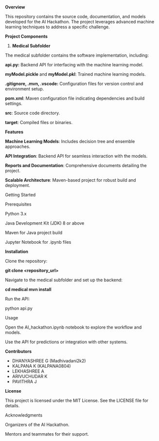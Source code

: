 **Overview**

This repository contains the source code, documentation, and models developed for the AI Hackathon. The project leverages advanced machine learning techniques to address a specific challenge.

**Project Components**

1. **Medical Subfolder**

The medical subfolder contains the software implementation, including:

**api.py:** Backend API for interfacing with the machine learning model.

**myModel.pickle** and **myModel.pkl**: Trained machine learning models.

**.gitignore, .mvn, .vscode:** Configuration files for version control and environment setup.

**pom.xml**: Maven configuration file indicating dependencies and build settings.

**src**: Source code directory.

**target**: Compiled files or binaries.

**Features**

**Machine Learning Models**: Includes decision tree and ensemble approaches.

**API Integration**: Backend API for seamless interaction with the models.

**Reports and Documentation**: Comprehensive documents detailing the project.

**Scalable Architecture**: Maven-based project for robust build and deployment.

Getting Started

Prerequisites

Python 3.x

Java Development Kit (JDK) 8 or above

Maven for Java project build

Jupyter Notebook for .ipynb files

**Installation**

Clone the repository:

**git clone <repository_url>**

Navigate to the medical subfolder and set up the backend:

**cd medical
mvn install**

Run the API:

python api.py

Usage

Open the AI_hackathon.ipynb notebook to explore the workflow and models.

Use the API for predictions or integration with other systems.

**Contributors**

* DHANYASHREE G (Madhivadani2k2)
* KALPANA K (KALPANA0804)
* LEKHASHREE A
* ARIVUCHUDAR K
* PAVITHRA J

**License**

This project is licensed under the MIT License. See the LICENSE file for details.

Acknowledgments

Organizers of the AI Hackathon.

Mentors and teammates for their support.
